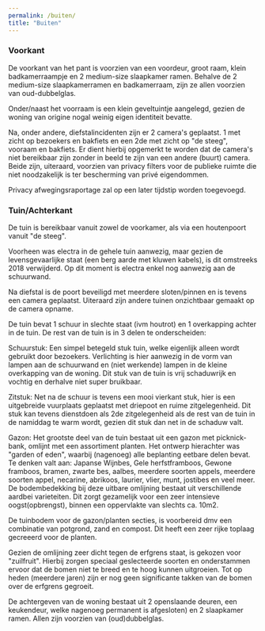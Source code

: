 ```yaml
---
permalink: /buiten/
title: "Buiten"
---
```


### Voorkant

De voorkant van het pant is voorzien van een voordeur, groot raam, klein badkamerraampje en 2 medium-size slaapkamer ramen.
Behalve de 2 medium-size slaapkamerramen en badkamerraam, zijn ze allen voorzien van oud-dubbelglas.

Onder/naast het voorraam is een klein geveltuintje aangelegd, gezien de woning van origine nogal weinig eigen identiteit bevatte.

Na, onder andere, diefstalincidenten zijn er 2 camera's geplaatst.
1 met zicht op bezoekers en bakfiets en een 2de met zicht op "de steeg", vooraam en bakfiets.
Er dient hierbij opgemerkt te worden dat de camera's niet bereikbaar zijn zonder in beeld te zijn van een andere (buurt) camera.
Beide zijn, uiteraard, voorzien van privacy filters voor de publieke ruimte die niet noodzakelijk is ter bescherming van privé eigendommen.

Privacy afwegingsraportage zal op een later tijdstip worden toegevoegd.

### Tuin/Achterkant

De tuin is bereikbaar vanuit zowel de voorkamer, als via een houtenpoort vanuit "de steeg".

Voorheen was electra in de gehele tuin aanwezig, maar gezien de levensgevaarlijke staat (een berg aarde met kluwen kabels), is dit omstreeks 2018 verwijderd. Op dit moment is electra enkel nog aanwezig aan de schuurwand.

Na diefstal is de poort beveiligd met meerdere sloten/pinnen en is tevens een camera geplaatst. Uiteraard zijn andere tuinen onzichtbaar gemaakt op de camera opname.

De tuin bevat 1 schuur in slechte staat (ivm houtrot) en 1 overkapping achter in de tuin. De rest van de tuin is in 3 delen te onderscheiden:

Schuurstuk: Een simpel betegeld stuk tuin, welke eigenlijk alleen wordt gebruikt door bezoekers. Verlichting is hier aanwezig in de vorm van lampen aan de schuurwand en (niet werkende) lampen in de kleine overkapping van de woning. Dit stuk van de tuin is vrij schaduwrijk en vochtig en derhalve niet super bruikbaar.

Zitstuk: Net na de schuur is tevens een mooi vierkant stuk, hier is een uitgebreide vuurplaats geplaatst met driepoot en ruime zitgelegenheid. Dit stuk kan tevens dienstdoen als 2de zitgelegenheid als de rest van de tuin in de namiddag te warm wordt, gezien dit stuk dan net in de schaduw valt.

Gazon: Het grootste deel van de tuin bestaat uit een gazon met picknick-bank, omlijnt met een assortiment planten. Het ontwerp hierachter was "garden of eden", waarbij (nagenoeg) alle beplanting eetbare delen bevat.
Te denken valt aan: Japanse Wijnbes, Gele herfstframboos, Gewone framboos, bramen, zwarte bes, aalbes, meerdere soorten appels, meerdere soorten appel, necarine, abrikoos, laurier, vlier, munt, jostibes en veel meer.
De bodembedekking bij deze uitbare omlijning bestaat uit verschillende aardbei varieteiten. Dit zorgt gezamelijk voor een zeer intensieve oogst(opbrengst), binnen een oppervlakte van slechts ca. 10m2.

De tuinbodem voor de gazon/planten secties, is voorbereid dmv een combinatie van potgrond, zand en compost. Dit heeft een zeer rijke toplaag gecreeerd voor de planten.

Gezien de omlijning zeer dicht tegen de erfgrens staat, is gekozen voor "zuilfruit". Hierbij zorgen speciaal geslecteerde soorten en onderstammen ervoor dat de bomen niet te breed en te hoog kunnen uitgroeien. Tot op heden (meerdere jaren) zijn er nog geen significante takken van de bomen over de erfgrens gegroeit.

De achtergeven van de woning bestaat uit 2 openslaande deuren, een keukendeur, welke nagenoeg permanent is afgesloten) en 2 slaapkamer ramen. Allen zijn voorzien van (oud)dubbelglas.